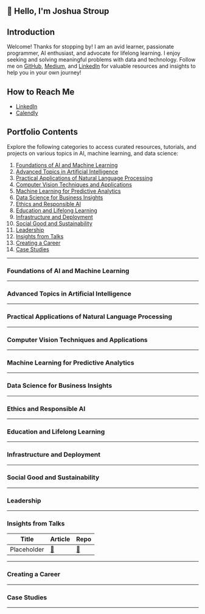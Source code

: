 ## 👋 Hello, I'm Joshua Stroup

## Introduction

Welcome! Thanks for stopping by! I am an avid learner, passionate programmer, AI enthusiast, and advocate for lifelong learning. I enjoy seeking and solving meaningful problems with data and technology. Follow me on [GitHub](https://github.com/jtstroup), [Medium](https://jtstroup.medium.com), and [LinkedIn](https://linkedin.com/in/jtstroup) for valuable resources and insights to help you in your own journey!

## How to Reach Me

- [LinkedIn](https://linkedin.com/in/jtstroup)
- [Calendly](https://calendly.com/jtstroup)

## Portfolio Contents

Explore the following categories to access curated resources, tutorials, and projects on various topics in AI, machine learning, and data science:

1. [Foundations of AI and Machine Learning](#foundations-of-ai-and-machine-learning)
2. [Advanced Topics in Artificial Intelligence](#advanced-topics-in-artificial-intelligence)
3. [Practical Applications of Natural Language Processing](#practical-applications-of-natural-language-processing)
4. [Computer Vision Techniques and Applications](#computer-vision-techniques-and-applications)
5. [Machine Learning for Predictive Analytics](#machine-learning-for-predictive-analytics)
6. [Data Science for Business Insights](#data-science-for-business-insights)
7. [Ethics and Responsible AI](#ai-ethics-and-responsible-ai)
8. [Education and Lifelong Learning](#ai-in-education-and-lifelong-learning)
9. [Infrastructure and Deployment](#ai-infrastructure-and-deployment)
10. [Social Good and Sustainability](#ai-for-social-good-and-sustainability)
11. [Leadership](#technical-leadership)
12. [Insights from Talks](#talks)
13. [Creating a Career](#create-a-career)
14. [Case Studies](#case-studies)

---

### Foundations of AI and Machine Learning

---

### Advanced Topics in Artificial Intelligence

---

### Practical Applications of Natural Language Processing

---

### Computer Vision Techniques and Applications

---

### Machine Learning for Predictive Analytics

---

### Data Science for Business Insights

---

### Ethics and Responsible AI

---

### Education and Lifelong Learning

---

### Infrastructure and Deployment

---

### Social Good and Sustainability

---

### Leadership

---

### Insights from Talks
| Title | Article | Repo |
| --- | --- | --- |
| Placeholder | [:link:](article_link) | [:link:](github_link) |
<a name="create-a-career"></a>

---

### Creating a Career

---

### Case Studies

---
<!--
| Placeholder | [:link:](article_link) | [:link:](github_link) |
<a name=" "></a>
-->
